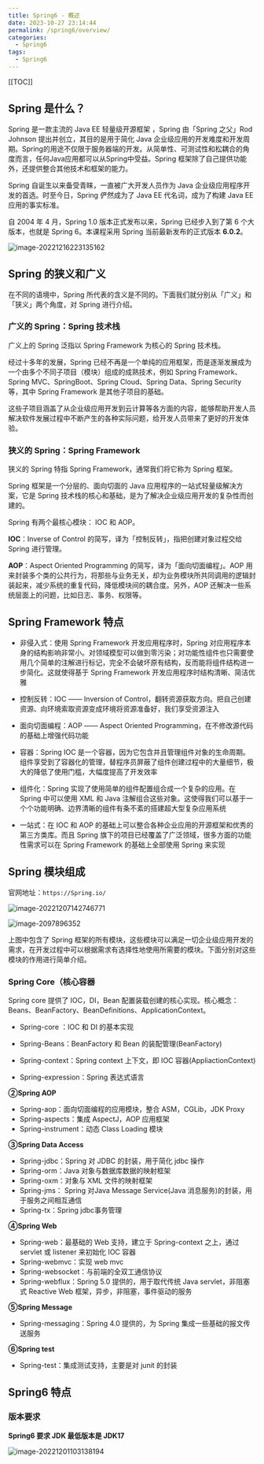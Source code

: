 ```yaml
---
title: Spring6 - 概述
date: 2023-10-27 23:14:44
permalink: /spring6/overview/
categories:
  - Spring6
tags: 
  - Spring6
---
```


[[TOC]]



## Spring 是什么？

Spring 是一款主流的 Java EE 轻量级开源框架 ，Spring 由「Spring 之父」Rod Johnson 提出并创立，其目的是用于简化 Java 企业级应用的开发难度和开发周期。Spring的用途不仅限于服务器端的开发。从简单性、可测试性和松耦合的角度而言，任何Java应用都可以从Spring中受益。Spring 框架除了自己提供功能外，还提供整合其他技术和框架的能力。

Spring 自诞生以来备受青睐，一直被广大开发人员作为 Java 企业级应用程序开发的首选。时至今日，Spring 俨然成为了 Java EE 代名词，成为了构建 Java EE 应用的事实标准。

自 2004 年 4 月，Spring 1.0 版本正式发布以来，Spring 已经步入到了第 6 个大版本，也就是 Spring 6。本课程采用 Spring 当前最新发布的正式版本 **6.0.2**。

![image-20221216223135162](https://cdn.jsdelivr.net/gh/Kele-Bingtang/static/img/Spring6/20231027231637.png)



## Spring 的狭义和广义

在不同的语境中，Spring 所代表的含义是不同的。下面我们就分别从「广义」和「狭义」两个角度，对 Spring 进行介绍。

### 广义的 Spring：Spring 技术栈

广义上的 Spring 泛指以 Spring Framework 为核心的 Spring 技术栈。

经过十多年的发展，Spring 已经不再是一个单纯的应用框架，而是逐渐发展成为一个由多个不同子项目（模块）组成的成熟技术，例如 Spring Framework、Spring MVC、SpringBoot、Spring Cloud、Spring Data、Spring Security 等，其中 Spring Framework 是其他子项目的基础。

这些子项目涵盖了从企业级应用开发到云计算等各方面的内容，能够帮助开发人员解决软件发展过程中不断产生的各种实际问题，给开发人员带来了更好的开发体验。

### 狭义的 Spring：Spring Framework

狭义的 Spring 特指 Spring Framework，通常我们将它称为 Spring 框架。

Spring 框架是一个分层的、面向切面的 Java 应用程序的一站式轻量级解决方案，它是 Spring 技术栈的核心和基础，是为了解决企业级应用开发的复杂性而创建的。

Spring 有两个最核心模块： IOC 和 AOP。

**IOC**：Inverse of Control 的简写，译为「控制反转」，指把创建对象过程交给 Spring 进行管理。

**AOP**：Aspect Oriented Programming 的简写，译为「面向切面编程」。AOP 用来封装多个类的公共行为，将那些与业务无关，却为业务模块所共同调用的逻辑封装起来，减少系统的重复代码，降低模块间的耦合度。另外，AOP 还解决一些系统层面上的问题，比如日志、事务、权限等。



## Spring Framework 特点

- 非侵入式：使用 Spring Framework 开发应用程序时，Spring 对应用程序本身的结构影响非常小。对领域模型可以做到零污染；对功能性组件也只需要使用几个简单的注解进行标记，完全不会破坏原有结构，反而能将组件结构进一步简化。这就使得基于 Spring Framework 开发应用程序时结构清晰、简洁优雅

- 控制反转：IOC —— Inversion of Control，翻转资源获取方向。把自己创建资源、向环境索取资源变成环境将资源准备好，我们享受资源注入

- 面向切面编程：AOP —— Aspect Oriented Programming，在不修改源代码的基础上增强代码功能

- 容器：Spring IOC 是一个容器，因为它包含并且管理组件对象的生命周期。组件享受到了容器化的管理，替程序员屏蔽了组件创建过程中的大量细节，极大的降低了使用门槛，大幅度提高了开发效率

- 组件化：Spring 实现了使用简单的组件配置组合成一个复杂的应用。在 Spring 中可以使用 XML 和 Java 注解组合这些对象。这使得我们可以基于一个个功能明确、边界清晰的组件有条不紊的搭建超大型复杂应用系统

- 一站式：在 IOC 和 AOP 的基础上可以整合各种企业应用的开源框架和优秀的第三方类库。而且 Spring 旗下的项目已经覆盖了广泛领域，很多方面的功能性需求可以在 Spring Framework 的基础上全部使用 Spring 来实现

  

## Spring 模块组成

官网地址：`https://Spring.io/`

![image-20221207142746771](https://cdn.jsdelivr.net/gh/Kele-Bingtang/static/img/Spring6/20231027231641.png)

![image-2097896352](https://cdn.jsdelivr.net/gh/Kele-Bingtang/static/img/Spring6/20231027231642.png)

上图中包含了 Spring 框架的所有模块，这些模块可以满足一切企业级应用开发的需求，在开发过程中可以根据需求有选择性地使用所需要的模块。下面分别对这些模块的作用进行简单介绍。

### Spring Core（核心容器

Spring core 提供了 IOC，DI，Bean 配置装载创建的核心实现。核心概念：Beans、BeanFactory、BeanDefinitions、ApplicationContext。

- Spring-core ：IOC 和 DI 的基本实现

- Spring-Beans：BeanFactory 和 Bean 的装配管理(BeanFactory)
- Spring-context：Spring context 上下文，即 IOC 容器(AppliactionContext)
- Spring-expression：Spring 表达式语言

**②Spring AOP**

- Spring-aop：面向切面编程的应用模块，整合 ASM，CGLib，JDK Proxy
- Spring-aspects：集成 AspectJ，AOP 应用框架
- Spring-instrument：动态 Class Loading 模块

**③Spring Data Access**

- Spring-jdbc：Spring 对 JDBC 的封装，用于简化 jdbc 操作
- Spring-orm：Java 对象与数据库数据的映射框架
- Spring-oxm：对象与 XML 文件的映射框架
- Spring-jms： Spring 对Java Message Service(Java 消息服务)的封装，用于服务之间相互通信
- Spring-tx：Spring jdbc事务管理

**④Spring Web**

- Spring-web：最基础的 Web 支持，建立于 Spring-context 之上，通过 servlet 或 listener 来初始化 IOC 容器
- Spring-webmvc：实现 web mvc
- Spring-websocket：与前端的全双工通信协议
- Spring-webflux：Spring 5.0 提供的，用于取代传统 Java servlet，非阻塞式 Reactive Web 框架，异步，非阻塞，事件驱动的服务

**⑤Spring Message**

- Spring-messaging：Spring 4.0 提供的，为 Spring 集成一些基础的报文传送服务

**⑥Spring test**

- Spring-test：集成测试支持，主要是对 junit 的封装

  

## Spring6 特点

### 版本要求

**Spring6 要求 JDK 最低版本是 JDK17**

![image-20221201103138194](https://cdn.jsdelivr.net/gh/Kele-Bingtang/static/img/Spring6/20231027231645.png)

